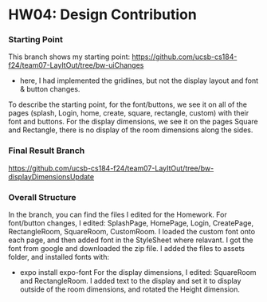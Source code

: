 # HW04: Design Contribution

### Starting Point
This branch shows my starting point: https://github.com/ucsb-cs184-f24/team07-LayItOut/tree/bw-uiChanges
- here, I had implemented the gridlines, but not the display layout and font & button changes.

To describe the starting point, for the font/buttons, we see it on all of the pages (splash, Login, home, create, square, rectangle, custom) with their font and buttons. 
For the display dimensions, we see it on the pages Square and Rectangle, there is no display of the room dimensions along the sides.

### Final Result Branch
https://github.com/ucsb-cs184-f24/team07-LayItOut/tree/bw-displayDimensionsUpdate

### Overall Structure
In the branch, you can find the files I edited for the Homework. 
For font/button changes, I edited: SplashPage, HomePage, Login, CreatePage, RectangleRoom, SquareRoom, CustomRoom.
I loaded the custom font onto each page, and then added font in the StyleSheet where relavant. I got the font from google and downloaded the zip file. I added the files to assets folder, and installed fonts with:
- expo install expo-font
For the display dimensions, I edited: SquareRoom and RectangleRoom.
I added text to the display and set it to display outside of the room dimensions, and rotated the Height dimension. 
